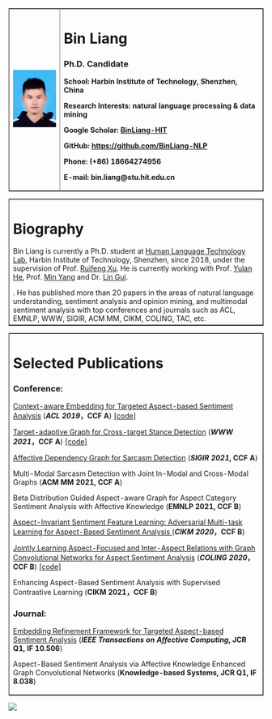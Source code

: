 <table border="1">
  <tr>
    <td width="20%">
      <img src="/binliang.jpeg" width="100%">
    </td>
    <td width="80%">
      <h1>Bin Liang</h1>
      <h3><b>Ph.D. Candidate</b></h3>
      <p><b>School: Harbin Institute of Technology, Shenzhen, China</b></p>
      <p><b>Research Interests: natural language processing & data mining</b></p>
      <p><b>Google Scholar: <a href="https://scholar.google.com/citations?hl=zh-CN&authuser=1&user=djpQeLEAAAAJ">BinLiang-HIT</a></b></p>
      <p><b>GitHub: <a href="https://github.com/BinLiang-NLP">https://github.com/BinLiang-NLP</a></b></p>
      <p><b>Phone: (+86) 18664274956</b></p>
      <p><b>E-mail: bin.liang@stu.hit.edu.cn</b></p>
    </td>
  </tr>
</table>

<table border="1">
  <tr>
    <td width="100%">
      <h1>Biography</h1>
      <p> Bin Liang is currently a Ph.D. student at <a href="http://www.hitsz-hlt.com/" target="_blank">Human Language Technology Lab</a>, Harbin Institute of Technology, Shenzhen, since 2018, under the supervision of Prof. <a href="http://faculty.hitsz.edu.cn/xuruifeng" target="_blank">Ruifeng Xu</a>. He is currently working with Prof. <a href="https://warwick.ac.uk/fac/sci/dcs/people/yulan_he/" target="_blank">Yulan He</a>,
          Prof. <a href="https://minyang.me/" target="_blank">Min Yang</a>
          and Dr. <a href="https://warwick.ac.uk/fac/sci/dcs/people/lin_gui" target="_blank">Lin Gui</a>.</p>.
      He has published more than 20 papers in the areas of natural language understanding, sentiment analysis and opinion mining, and multimodal sentiment analysis with top conferences and journals such as ACL, EMNLP, WWW, SIGIR, ACM MM, CIKM, COLING, TAC, etc.
    </td>
  </tr>
</table>



<table border="1">
  <tr>
    <td width="100%">
      <h1>Selected Publications</h1>
      <h3><b>Conference:</b></h3>
      <p><a href="https://aclanthology.org/P19-1462.pdf">Context-aware Embedding for Targeted Aspect-based Sentiment Analysis</a> (<b><i>ACL 2019</i>，CCF A</b>) <a href="https://github.com/BinLiang-NLP/CAER-TABSA">[code]</a></p>
      <p><a href="https://dl.acm.org/doi/abs/10.1145/3442381.3449790">Target-adaptive Graph for Cross-target Stance Detection</a> (<b><i>WWW 2021</i>，CCF A</b>) <a href="https://github.com/BinLiang-NLP/TPDG">[code]</a></p>
      <p><a href="http://wrap.warwick.ac.uk/153596/7/WRAP-affective-dependency-graph-sarcasm-detection-Gui-2021.pdf">Affective Dependency Graph for Sarcasm Detection</a> (<b><i>SIGIR 2021</i>, CCF A</b>)</p>
      <p>Multi-Modal Sarcasm Detection with Joint In-Modal and Cross-Modal Graphs (<b>ACM MM 2021, CCF A</b>)</p>
      <p>Beta Distribution Guided Aspect-aware Graph for Aspect Category Sentiment Analysis with Affective Knowledge (<b>EMNLP 2021, CCF B</b>)</p>
      <p><a href="https://dl.acm.org/doi/10.1145/3340531.3411868">Aspect-Invariant Sentiment Feature Learning: Adversarial Multi-task Learning for Aspect-Based Sentiment Analysis </a> (<b><i>CIKM 2020</i>，CCF B</b>)</p>
      <p><a href="https://www.aclweb.org/anthology/2020.coling-main.13/">Jointly Learning Aspect-Focused and Inter-Aspect Relations with Graph Convolutional Networks for Aspect Sentiment Analysis</a> (<b><i>COLING 2020</i>，CCF B</b>) <a href="https://github.com/BinLiang-NLP/InterGCN-ABSA">[code]</a></p>
      <p>Enhancing Aspect-Based Sentiment Analysis with Supervised Contrastive Learning (<b>CIKM 2021，CCF B</b>)</p>
      <h3><b>Journal:</b></h3>
      <p><a href="https://ieeexplore.ieee.org/document/9397340">Embedding Refinement Framework for Targeted Aspect-based Sentiment Analysis</a> (<b><i>IEEE Transactions on Affective Computing</i>, JCR Q1, IF 10.506</b>)</p>
      <p>Aspect-Based Sentiment Analysis via Affective Knowledge Enhanced Graph Convolutional Networks (<b>Knowledge-based Systems, JCR Q1, IF 8.038</b>)</p>
    </td>
  </tr>
</table>

<body><a href="https://clustrmaps.com/site/1bk2o"  title="Visit tracker"><img src="//www.clustrmaps.com/map_v2.png?d=i4DNhWOIK9RnvpW3FT3L0ObAof0aCZxFdc-nRpZwpJw&cl=ffffff" /></a></body>
